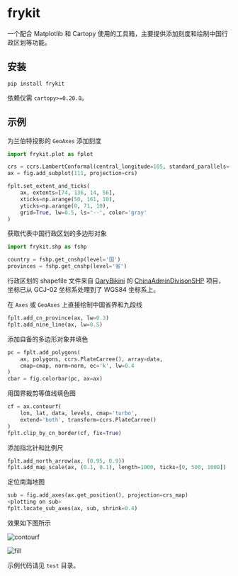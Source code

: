 # frykit

一个配合 Matplotlib 和 Cartopy 使用的工具箱，主要提供添加刻度和绘制中国行政区划等功能。

## 安装

```
pip install frykit
```

依赖仅需 `cartopy>=0.20.0`。

## 示例

为兰伯特投影的 `GeoAxes` 添加刻度

```Python
import frykit.plot as fplot

crs = ccrs.LambertConformal(central_longitude=105, standard_parallels=(25, 47))
ax = fig.add_subplot(111, projection=crs)

fplt.set_extent_and_ticks(
    ax, extents=[74, 136, 14, 56],
    xticks=np.arange(50, 161, 10),
    yticks=np.arange(0, 71, 10),
    grid=True, lw=0.5, ls='--', color='gray'
)
```

获取代表中国行政区划的多边形对象

```Python
import frykit.shp as fshp

country = fshp.get_cnshp(level='国')
provinces = fshp.get_cnshp(level='省')
```

行政区划的 shapefile 文件来自 [GaryBikini](https://github.com/GaryBikini) 的 [ChinaAdminDivisonSHP](https://github.com/GaryBikini/ChinaAdminDivisonSHP) 项目，坐标已从 GCJ-02 坐标系处理到了 WGS84 坐标系上。

在 `Axes` 或 `GeoAxes` 上直接绘制中国省界和九段线

```Python
fplt.add_cn_province(ax, lw=0.3)
fplt.add_nine_line(ax, lw=0.5)
```

添加自备的多边形对象并填色

```Python
pc = fplt.add_polygons(
    ax, polygons, ccrs.PlateCarree(), array=data,
    cmap=cmap, norm=norm, ec='k', lw=0.4
)
cbar = fig.colorbar(pc, ax=ax)
```

用国界裁剪等值线填色图

```Python
cf = ax.contourf(
    lon, lat, data, levels, cmap='turbo',
    extend='both', transform=ccrs.PlateCarree()
)
fplt.clip_by_cn_border(cf, fix=True)
```

添加指北针和比例尺

```Python
fplt.add_north_arrow(ax, (0.95, 0.9))
fplt.add_map_scale(ax, (0.1, 0.1), length=1000, ticks=[0, 500, 1000])
```

定位南海地图

```Python
sub = fig.add_axes(ax.get_position(), projection=crs_map)
<plotting on sub>
fplt.locate_sub_axes(ax, sub, shrink=0.4)
```

效果如下图所示

![contourf](image/contourf.png)

![fill](image/fill.png)

示例代码请见 `test` 目录。